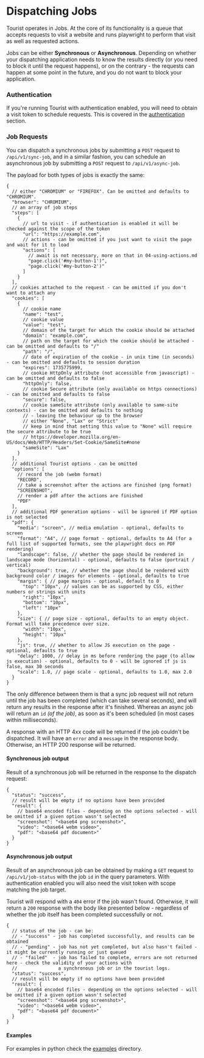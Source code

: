 # Dispatching Jobs

Tourist operates in Jobs. At the core of its functionality is a queue that accepts requests to visit a website and runs
playwright to perform that visit as well as requested actions.

Jobs can be either **Synchronous** or **Asynchronous**.
Depending on whether your dispatching application needs to know the results directly (or you need to block it until the
request happens), or on the contrary - the requests can happen at some point in the future, and you do not want to block
your application.

### Authentication

If you're running Tourist with authentication enabled, you will need to obtain a visit token to schedule requests.
This is covered in the [authentication](02-authentication.md) section.

### Job Requests

You can dispatch a synchronous jobs by submitting a `POST` request to `/api/v1/sync-job`, and in a similar fashion, you
can schedule an asynchronous job by submitting a `POST` request to `/api/v1/async-job`.

The payload for both types of jobs is exactly the same:

```json5
{
  // either "CHROMIUM" or "FIREFOX". Can be omitted and defaults to "CHROMIUM".
  "browser": "CHROMIUM",
  // an array of job steps
  "steps": [ 
    {
      // url to visit - if authentication is enabled it will be checked against the scope of the token
      "url": "https://example.com",
      // actions - can be omitted if you just want to visit the page and wait for it to load
      "actions": [ 
        // await is not necessary, more on that in 04-using-actions.md
        "page.click('#my-button-1')",
        "page.click('#my-button-2')"
      ]
    }
  ],
  // cookies attached to the request - can be omitted if you don't want to attach any
  "cookies": [
    {
      // cookie name
      "name": "test",
      // cookie value
      "value": "test",
      // domain of the target for which the cookie should be attached
      "domain": "example.com",
      // path on the target for which the cookie should be attached - can be omitted and defaults to "/"
      "path": "/",
      // date of expiration of the cookie - in unix time (in seconds) - can be omitted and defaults to session duration
      "expires": 1735775999,
      // cookie HttpOnly attribute (not accessible from javascript) - can be omitted and defaults to false 
      "httpOnly": false,
      // cookie Secure attribute (only available on https connections) - can be omitted and defaults to false
      "secure": false,
      // cookie sameSite attribute (only available to same-site contexts) - can be omitted and defaults to nothing 
      // - leaving the behaviour up to the browser 
      // either "None", "Lax" or "Strict"
      // keep in mind that setting this value to "None" will require the secure attribute to be true
      // https://developer.mozilla.org/en-US/docs/Web/HTTP/Headers/Set-Cookie/SameSite#none
      "sameSite": "Lax"
    }
  ],
  // additional Tourist options - can be omitted 
  "options": [
    // record the job (webm format)
    "RECORD",
    // take a screenshot after the actions are finished (png format)
    "SCREENSHOT",
    // render a pdf after the actions are finished
    "PDF"
  ],
  // additional PDF generation options - will be ignored if PDF option is not selected
  "pdf": {
    "media": "screen", // media emulation - optional, defaults to screen
    "format": "A4", // page format - optional, defaults to A4 (for a full list of supported formats, see the playwright docs on PDF rendering)
    "landscape": false, // whether the page should be rendered in landscape mode (horizontal) - optional, defaults to false (portrait / vertical)
    "background": true, // whether the page should be rendered with background color / images for elements - optional, defaults to true
    "margin": { // page margins - optional, default to 0
      "top": "10px", // values can be as supported by CSS, either numbers or strings with units
      "right": "10px",
      "bottom": "10px",
      "left": "10px"
    },
    "size": { // page size - optional, defaults to an empty object. Format will take precedence over size.
      "width": "10px",
      "height": "10px"
    },
    "js": true, // whether to allow JS execution on the page - optional, defaults to true
    "delay": 1000, // delay in ms before rendering the page (to allow js execution) - optional, defaults to 0 - will be ignored if js is false, max 30 seconds
    "scale": 1.0, // page scale - optional, defaults to 1.0, max 2.0
  }
}
```

The only difference between them is that a sync job request will not return until the job has been completed (which can
take several seconds), and will return any results in the response after it's finished. Whereas an async job will return
an `id` _(of the job)_, as soon as it's been scheduled (in most cases within milliseconds).

A response with an HTTP 4xx code will be returned if the job couldn't be dispatched. It will have an `error` and a
`message` in the response body. Otherwise, an HTTP 200 response will be returned.

#### Synchronous job output

Result of a synchronous job will be returned in the response to the dispatch request:

```json5
{
  "status": "success",
  // result will be empty if no options have been provided
  "result": {
    // base64 encoded files - depending on the options selected - will be omitted if a given option wasn't selected
    "screenshot": "<base64 png screenshot>",
    "video": "<base64 webm video>",
    "pdf": "<base64 pdf document>"
  }
}
```

#### Asynchronous job output

Result of an asynchronous job can be obtained by making a `GET` request to `/api/v1/job-status` with the job `id` in the
query parameters. With authentication enabled you will also need the visit token with scope matching the job target.

Tourist will respond with a `404` error if the job wasn't found. Otherwise, it will return a `200` response with the
body like presented below - regardless of whether the job itself has been completed successfully or not.

```json5
{
  // status of the job - can be:
  // - "success" - job has completed successfully, and results can be obtained
  // - "pending" - job has not yet completed, but also hasn't failed - it might be currently running or just queued
  // - "failed"  - job has failed to complete, errors are not returned here - check the validity of your actions with 
  //               a synchronous job or in the tourist logs.
  "status": "success",
  // result will be empty if no options have been provided
  "result": {
    // base64 encoded files - depending on the options selected - will be omitted if a given option wasn't selected
    "screenshot": "<base64 png screenshot>",
    "video": "<base64 webm video>",
    "pdf": "<base64 pdf document>"
  }
}
```

#### Examples

For examples in python check the [examples](examples) directory.
